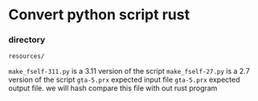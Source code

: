 # Convert python script rust


### directory 
`resources/`

`make_fself-311.py` is a 3.11 version of the script
`make_fself-27.py` is a 2.7 version of the script
`gta-5.prx` expected input file
`gta-5.prx` expected output file. we will hash compare this file with out rust program 

